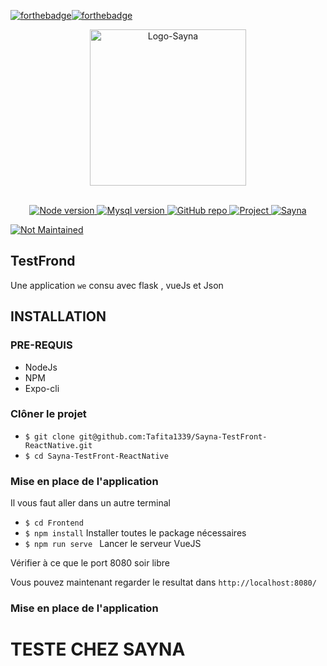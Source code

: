 [![forthebadge](https://forthebadge.com/images/badges/open-source.svg)](https://forthebadge.com)[![forthebadge](https://forthebadge.com/images/badges/built-with-love.svg)](https://forthebadge.com)


<p align="center">
    <img src="https://media-exp1.licdn.com/dms/image/C4D0BAQFMoe03mdJouQ/company-logo_200_200/0/1633047606561?e=1650499200&v=beta&t=7ZzKqOoifZwDCpD9tz7k12EJE6DPL5OArjuYkir7o6g" alt="Logo-Sayna" width="250">
</p>
<br/>
<div align="center">
  
    
  <!-- Node version -->
  <a href="https://nodejs.org/en/">
    <img src="https://img.shields.io/static/v1?logo=Node.js&message=16.9.1&color=9cf&label=Node"
      alt="Node version" />
  </a>
    
  <!-- Json version -->
  <a href="https://firebase.google.com">
    <img src="https://img.shields.io/static/v1?logo=json&message=8.0.0&color=orange&label=Json"
      alt="Mysql version" />
  </a>
    
  <!-- GitHub repo -->
  <a href="https://github.com/Tafita1339/">
    <img src="https://img.shields.io/static/v1?logo=github&message=star&color=green&label=Github"
      alt="GitHub repo" />
  </a>     
    
  <!-- Project -->
  <a href="https://www.afaas-africa.org/d4aeas/">
    <img src="https://img.shields.io/static/v1?message=CRUD&color=blueviolet&label=Project"
      alt="Project" />
  </a>   


  <!-- IZARA -->
  <a href="https://www.linkedin.com/company/join-sayna/">
    <img src="https://img.shields.io/static/v1?message=Izaragency&color=critical&label=Entreprise"
      alt="Sayna" />
  </a> 
</div>

[![Not Maintained](https://img.shields.io/badge/Maintenance%20Level-Not%20Maintained-yellow.svg)](https://gist.github.com/cheerfulstoic/d107229326a01ff0f333a1d3476e068d)

## TestFrond
Une  application `we` consu avec flask , vueJs et Json
 
## INSTALLATION

### PRE-REQUIS 
  - NodeJs
  - NPM
  - Expo-cli


### Clôner le projet  
- `$ git clone git@github.com:Tafita1339/Sayna-TestFront-ReactNative.git`
- `$ cd Sayna-TestFront-ReactNative`


### Mise en place de l'application

Il vous faut aller dans un autre terminal

- `$ cd Frontend`
- `$ npm install` Installer toutes le package nécessaires
- `$ npm run serve ` Lancer le serveur VueJS

Vérifier à ce que le port 8080 soir libre

Vous pouvez maintenant regarder le resultat dans  `http://localhost:8080/`

### Mise en place de l'application

# TESTE CHEZ SAYNA
